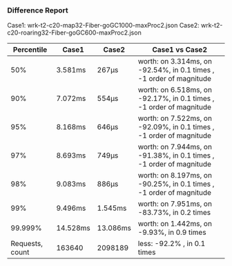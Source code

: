 ### Difference Report
Case1: wrk-t2-c20-map32-Fiber-goGC1000-maxProc2.json
Case2: wrk-t2-c20-roaring32-Fiber-goGC600-maxProc2.json

|Percentile|Case1|Case2|Case1 vs Case2|
|---|---|---|---|
|50%|3.581ms|267µs|worth: on 3.314ms, on -92.54%, in 0.1 times , -1 order of magnitude|
|90%|7.072ms|554µs|worth: on 6.518ms, on -92.17%, in 0.1 times , -1 order of magnitude|
|95%|8.168ms|646µs|worth: on 7.522ms, on -92.09%, in 0.1 times , -1 order of magnitude|
|97%|8.693ms|749µs|worth: on 7.944ms, on -91.38%, in 0.1 times , -1 order of magnitude|
|98%|9.083ms|886µs|worth: on 8.197ms, on -90.25%, in 0.1 times , -1 order of magnitude|
|99%|9.496ms|1.545ms|worth: on 7.951ms, on -83.73%, in 0.2 times |
|99.999%|14.528ms|13.086ms|worth: on 1.442ms, on -9.93%, in 0.9 times |
|Requests, count|163640|2098189|less: -92.2% , in 0.1 times |
